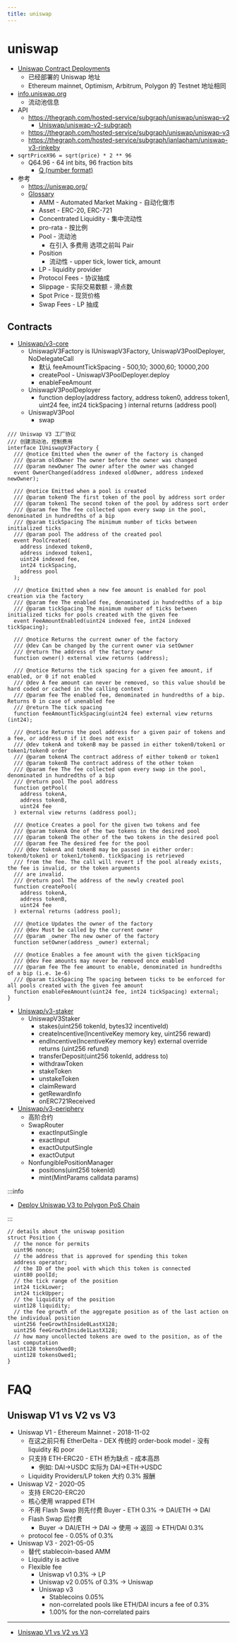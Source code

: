 ```yaml
---
title: uniswap
---
```


# uniswap

- [Uniswap Contract Deployments](https://docs.uniswap.org/protocol/reference/deployments)
  - 已经部署的 Uniswap 地址
  - Ethereum mainnet, Optimism, Arbitrum, Polygon 的 Testnet 地址相同
- [info.uniswap.org](https://info.uniswap.org)
  - 流动池信息
- API
  - https://thegraph.com/hosted-service/subgraph/uniswap/uniswap-v2
    - [Uniswap/uniswap-v2-subgraph](https://github.com/Uniswap/uniswap-v2-subgraph)
  - https://thegraph.com/hosted-service/subgraph/uniswap/uniswap-v3
  - https://thegraph.com/hosted-service/subgraph/ianlapham/uniswap-v3-rinkeby
- `sqrtPriceX96 = sqrt(price) * 2 ** 96`
  - Q64.96 - 64 int bits, 96 fraction bits
    - [Q (number format)](<https://en.wikipedia.org/wiki/Q_(number_format)>)
- 参考
  - https://uniswap.org/
  - [Glossary](https://docs.uniswap.org/protocol/concepts/V3-overview/glossary)
    - AMM - Automated Market Making - 自动化做市
    - Asset - ERC-20, ERC-721
    - Concentrated Liquidity - 集中流动性
    - pro-rata - 按比例
    - Pool - 流动池
      - 在引入 多费用 选项之前叫 Pair
    - Position
      - 流动性 - upper tick, lower tick, amount
    - LP - liquidity provider
    - Protocol Fees - 协议抽成
    - Slippage - 实际交易数额 - 滑点数
    - Spot Price - 现货价格
    - Swap Fees - LP 抽成

## Contracts

- [Uniswap/v3-core](https://github.com/Uniswap/v3-core)
  - UniswapV3Factory is IUniswapV3Factory, UniswapV3PoolDeployer, NoDelegateCall
    - 默认 feeAmountTickSpacing - 500,10; 3000,60; 10000,200
    - createPool - UniswapV3PoolDeployer.deploy
    - enableFeeAmount
  - UniswapV3PoolDeployer
    - function deploy(address factory, address token0, address token1, uint24 fee, int24 tickSpacing ) internal returns (address pool)
  - UniswapV3Pool
    - swap

```solidity
/// Uniswap V3 工厂协议
/// 创建流动池，控制费用
interface IUniswapV3Factory {
  /// @notice Emitted when the owner of the factory is changed
  /// @param oldOwner The owner before the owner was changed
  /// @param newOwner The owner after the owner was changed
  event OwnerChanged(address indexed oldOwner, address indexed newOwner);

  /// @notice Emitted when a pool is created
  /// @param token0 The first token of the pool by address sort order
  /// @param token1 The second token of the pool by address sort order
  /// @param fee The fee collected upon every swap in the pool, denominated in hundredths of a bip
  /// @param tickSpacing The minimum number of ticks between initialized ticks
  /// @param pool The address of the created pool
  event PoolCreated(
    address indexed token0,
    address indexed token1,
    uint24 indexed fee,
    int24 tickSpacing,
    address pool
  );

  /// @notice Emitted when a new fee amount is enabled for pool creation via the factory
  /// @param fee The enabled fee, denominated in hundredths of a bip
  /// @param tickSpacing The minimum number of ticks between initialized ticks for pools created with the given fee
  event FeeAmountEnabled(uint24 indexed fee, int24 indexed tickSpacing);

  /// @notice Returns the current owner of the factory
  /// @dev Can be changed by the current owner via setOwner
  /// @return The address of the factory owner
  function owner() external view returns (address);

  /// @notice Returns the tick spacing for a given fee amount, if enabled, or 0 if not enabled
  /// @dev A fee amount can never be removed, so this value should be hard coded or cached in the calling context
  /// @param fee The enabled fee, denominated in hundredths of a bip. Returns 0 in case of unenabled fee
  /// @return The tick spacing
  function feeAmountTickSpacing(uint24 fee) external view returns (int24);

  /// @notice Returns the pool address for a given pair of tokens and a fee, or address 0 if it does not exist
  /// @dev tokenA and tokenB may be passed in either token0/token1 or token1/token0 order
  /// @param tokenA The contract address of either token0 or token1
  /// @param tokenB The contract address of the other token
  /// @param fee The fee collected upon every swap in the pool, denominated in hundredths of a bip
  /// @return pool The pool address
  function getPool(
    address tokenA,
    address tokenB,
    uint24 fee
  ) external view returns (address pool);

  /// @notice Creates a pool for the given two tokens and fee
  /// @param tokenA One of the two tokens in the desired pool
  /// @param tokenB The other of the two tokens in the desired pool
  /// @param fee The desired fee for the pool
  /// @dev tokenA and tokenB may be passed in either order: token0/token1 or token1/token0. tickSpacing is retrieved
  /// from the fee. The call will revert if the pool already exists, the fee is invalid, or the token arguments
  /// are invalid.
  /// @return pool The address of the newly created pool
  function createPool(
    address tokenA,
    address tokenB,
    uint24 fee
  ) external returns (address pool);

  /// @notice Updates the owner of the factory
  /// @dev Must be called by the current owner
  /// @param _owner The new owner of the factory
  function setOwner(address _owner) external;

  /// @notice Enables a fee amount with the given tickSpacing
  /// @dev Fee amounts may never be removed once enabled
  /// @param fee The fee amount to enable, denominated in hundredths of a bip (i.e. 1e-6)
  /// @param tickSpacing The spacing between ticks to be enforced for all pools created with the given fee amount
  function enableFeeAmount(uint24 fee, int24 tickSpacing) external;
}

```

- [Uniswap/v3-staker](https://github.com/Uniswap/v3-staker)
  - UniswapV3Staker
    - stakes(uint256 tokenId, bytes32 incentiveId)
    - createIncentive(IncentiveKey memory key, uint256 reward)
    - endIncentive(IncentiveKey memory key) external override returns (uint256 refund)
    - transferDeposit(uint256 tokenId, address to)
    - withdrawToken
    - stakeToken
    - unstakeToken
    - claimReward
    - getRewardInfo
    - onERC721Received
- [Uniswap/v3-periphery](https://github.com/Uniswap/v3-periphery)
  - 高阶合约
  - SwapRouter
    - exactInputSingle
    - exactInput
    - exactOutputSingle
    - exactOutput
  - NonfungiblePositionManager
    - positions(uint256 tokenId)
    - mint(MintParams calldata params)

:::info

- [Deploy Uniswap V3 to Polygon PoS Chain](https://gov.uniswap.org/t/deploy-uniswap-v3-to-polygon-pos-chain/15058)

:::

```solidity
// details about the uniswap position
struct Position {
  // the nonce for permits
  uint96 nonce;
  // the address that is approved for spending this token
  address operator;
  // the ID of the pool with which this token is connected
  uint80 poolId;
  // the tick range of the position
  int24 tickLower;
  int24 tickUpper;
  // the liquidity of the position
  uint128 liquidity;
  // the fee growth of the aggregate position as of the last action on the individual position
  uint256 feeGrowthInside0LastX128;
  uint256 feeGrowthInside1LastX128;
  // how many uncollected tokens are owed to the position, as of the last computation
  uint128 tokensOwed0;
  uint128 tokensOwed1;
}

```

# FAQ

## Uniswap V1 vs V2 vs V3

- Uniswap V1 - Ethereum Mainnet - 2018-11-02
  - 在这之前只有 EtherDelta - DEX 传统的 order-book model - 没有 liquidity 和 poor
  - 只支持 ETH-ERC20 - ETH 桥为缺点 - 成本高昂
    - 例如: DAI->USDC 实际为 DAI->ETH->USDC
  - Liquidity Providers/LP token 大约 0.3% 报酬
- Uniswap V2 - 2020-05
  - 支持 ERC20-ERC20
  - 核心使用 wrapped ETH
  - 不用 Flash Swap 则先付费 Buyer - ETH 0.3% -> DAI/ETH -> DAI
  - Flash Swap 后付费
    - Buyer -> DAI/ETH -> DAI -> 使用 -> 返回 -> ETH/DAI 0.3%
  - protocol fee - 0.05% of 0.3%
- Uniswap V3 - 2021-05-05
  - 替代 stablecoin-based AMM
  - Liquidity is active
  - Flexible fee
    - Uniswap v1 0.3% -> LP
    - Uniswap v2 0.05% of 0.3% -> Uniswap
    - Uniswap v3
      - Stablecoins 0.05%
      - non-correlated pools like ETH/DAI incurs a fee of 0.3%
      - 1.00% for the non-correlated pairs

---

- [Uniswap V1 vs V2 vs V3](https://www.blockscribers.com/article/uniswap-v1-vs-v2-vs-v3/10/)
